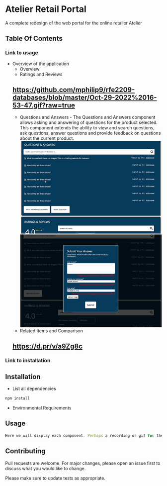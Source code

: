 # Atelier Retail Portal

A complete redesign of the web portal for the online retailer Atelier

## Table Of Contents

### Link to usage

  * Overview of the application
    * Overview
    * Ratings and Reviews
    ## https://github.com/mphilip9/rfe2209-databases/blob/master/Oct-29-2022%2016-53-47.gif?raw=true
    * Questions and Answers - The Questions and Answers component allows asking and answering of questions for the product selected. This component extends the ability to view and search questions, ask questions, answer questions and provide feedback on questions about the current product.
    ![A gif demonstrating functionality for Questions and Answers](https://github.com/phodye/RockPaperScissors/blob/main/FEC_QandA_1.gif?raw=true)
    ![A gif demonstrating functionality for Questions and Answers](https://github.com/phodye/RockPaperScissors/blob/main/FEC_QandA_2.gif?raw=true)
    * Related Items and Comparison
    ## https://d.pr/v/a9Zg8c

### Link to installation



## Installation
  * List all dependencies
  ```javascript
  npm install
  ```
  * Environmental Requirements

## Usage

```javascript
Here we will display each component. Perhaps a recording or gif for the visually inclined

```



## Contributing
Pull requests are welcome. For major changes, please open an issue first to discuss what you would like to change.

Please make sure to update tests as appropriate.
